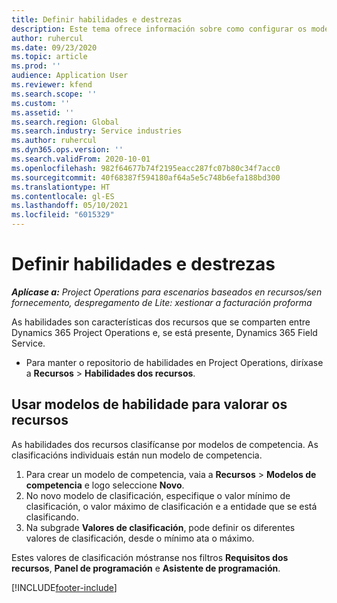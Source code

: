 ```yaml
---
title: Definir habilidades e destrezas
description: Este tema ofrece información sobre como configurar os modelos de habilidades para valorar os recursos.
author: ruhercul
ms.date: 09/23/2020
ms.topic: article
ms.prod: ''
audience: Application User
ms.reviewer: kfend
ms.search.scope: ''
ms.custom: ''
ms.assetid: ''
ms.search.region: Global
ms.search.industry: Service industries
ms.author: ruhercul
ms.dyn365.ops.version: ''
ms.search.validFrom: 2020-10-01
ms.openlocfilehash: 982f64677b74f2195eacc287fc07b80c34f7acc0
ms.sourcegitcommit: 40f68387f594180af64a5e5c748b6efa188bd300
ms.translationtype: HT
ms.contentlocale: gl-ES
ms.lasthandoff: 05/10/2021
ms.locfileid: "6015329"
---
```

# <a name="define-skills-and-proficiencies"></a>Definir habilidades e destrezas

_**Aplícase a:** Project Operations para escenarios baseados en recursos/sen fornecemento, despregamento de Lite: xestionar a facturación proforma_

As habilidades son características dos recursos que se comparten entre Dynamics 365 Project Operations e, se está presente, Dynamics 365 Field Service. 

- Para manter o repositorio de habilidades en Project Operations, diríxase a **Recursos** \> **Habilidades dos recursos**. 

## <a name="use-proficiency-models-to-rate-resources"></a>Usar modelos de habilidade para valorar os recursos

As habilidades dos recursos clasifícanse por modelos de competencia. As clasificacións individuais están nun modelo de competencia. 

1. Para crear un modelo de competencia, vaia a **Recursos** \> **Modelos de competencia** e logo seleccione **Novo**.
2. No novo modelo de clasificación, especifique o valor mínimo de clasificación, o valor máximo de clasificación e a entidade que se está clasificando.
3. Na subgrade **Valores de clasificación**, pode definir os diferentes valores de clasificación, desde o mínimo ata o máximo.


Estes valores de clasificación móstranse nos filtros **Requisitos dos recursos**, **Panel de programación** e **Asistente de programación**.


[!INCLUDE[footer-include](../includes/footer-banner.md)]